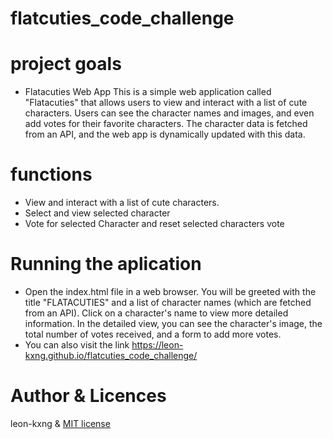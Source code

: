 # flatcuties_code_challenge

# project goals
- Flatacuties Web App This is a simple web application called "Flatacuties" that allows users to view and interact with a list of cute characters. Users can see the character names and images, and even add votes for their favorite characters. The character data is fetched from an API, and the web app is dynamically updated with this data.

# functions
- View and interact with a list of cute characters.
- Select and view selected character
- Vote for selected Character and reset selected characters vote

# Running the aplication
- Open the index.html file in a web browser. You will be greeted with the title "FLATACUTIES" and a list of character names (which are fetched from an API). Click on a character's name to view more detailed information. In the detailed view, you can see the character's image, the total number of votes received, and a form to add more votes.
- You can also visit the link https://leon-kxng.github.io/flatcuties_code_challenge/

# Author & Licences 
leon-kxng  & [MIT license](LICENSE) 